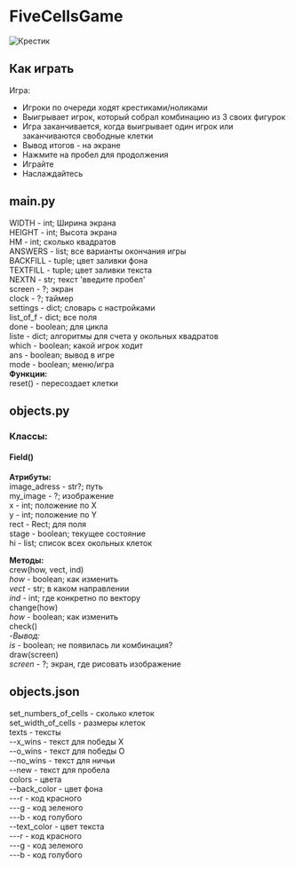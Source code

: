 # FiveCellsGame  

![Крестик](https://avatars.mds.yandex.net/get-pdb/2714303/2e63bedf-ff9d-4a57-ae70-4f06b988e88b/s1200)  
## Как играть
  
Игра:  
- Игроки по очереди ходят  крестиками/ноликами
- Выигрывает игрок, который собрал комбинацию из 3 своих фигурок
- Игра заканчивается, когда выигрывает один игрок или заканчиваются свободные клетки
- Вывод итогов - на экране
- Нажмите на пробел для продолжения
- Играйте
- Наслаждайтесь


## main.py   
WIDTH - int; Ширина экрана        
HEIGHT - int; Высота экрана      
HM - int; сколько квадратов         
ANSWERS - list; все варианты окончания игры     
BACKFILL - tuple; цвет заливки фона        
TEXTFILL - tuple; цвет заливки текста    
NEXTN - str; текст 'введите пробел'   
screen - ?; экран         
clock - ?; таймер     
settings - dict; словарь с настройками   
list_of_f - dict; все поля      
done - boolean; для цикла           
liste  - dict; алгоритмы для счета у окольных квадратов      
which - boolean; какой игрок ходит  
ans - boolean; вывод в игре         
mode - boolean; меню/игра      
**Функции:**   
reset() - пересоздает клетки      
  
   
## objects.py    
### Классы:    
#### Field()     
**Атрибуты:**     
image_adress - str?; путь    
my_image - ?; изображение    
x - int; положение по Х   
y - int; положение по Y     
rect - Rect;  для поля    
stage - boolean; текущее состояние  
hi - list; список всех окольных клеток  
  
**Методы:**   
crew(how, vect, ind)  
*how* - boolean; как изменить      
*vect* - str; в каком направлении      
*ind* - int; где конкретно по вектору     
change(how)      
*how* - boolean; как изменить      
check()     
*-Вывод:*  
*is* - boolean; не появилась ли комбинация?   
draw(screen)      
*screen* - ?; экран, где рисовать изображение    
     
## objects.json     
set_numbers_of_cells - сколько клеток  
set_width_of_cells - размеры клеток       
texts - тексты    
--x_wins - текст для победы X   
--o_wins - текст для победы O     
--no_wins - текст для ничьи    
--new - текст для пробела    
colors - цвета      
--back_color - цвет фона     
---r - код красного    
---g - код зеленого       
---b - код голубого  
--text_color - цвет текста    
---r - код красного   
---g - код зеленого  
---b - код голубого  
